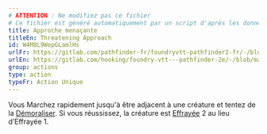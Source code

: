```yaml
---
# ATTENTION : Ne modifiez pas ce fichier
# Ce fichier est généré automatiquement par un script d'après les données du module Foundry VTT officiel et de sa traduction
title: Approche menaçante
titleEn: Threatening Approach
id: W4M8L9WepGLamlHs
urlFr: https://gitlab.com/pathfinder-fr/foundryvtt-pathfinder2-fr/-/blob/master/data/classes/W4M8L9WepGLamlHs.htm
urlEn: https://gitlab.com/hooking/foundry-vtt---pathfinder-2e/-/blob/master/packs/data/classes.db/threatening-approach.json
group: actions
type: action
typeFr: Action Unique
---
```

Vous Marchez rapidement jusqu'à être adjacent à une créature et tentez de la [Démoraliser](démoraliser.md). Si vous réussissez, la créature est [Effrayée](../condition-items/effrayé.md) 2 au lieu d’Effrayée 1.


